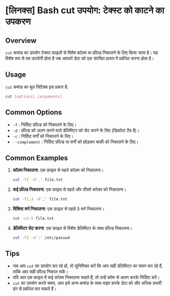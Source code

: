 # [लिनक्स] Bash cut उपयोग: टेक्स्ट को काटने का उपकरण

## Overview
`cut` कमांड का उपयोग टेक्स्ट फ़ाइलों से विशेष कॉलम या फ़ील्ड निकालने के लिए किया जाता है। यह विशेष रूप से तब उपयोगी होता है जब आपको डेटा को एक संरचित प्रारूप में प्रबंधित करना होता है।

## Usage
`cut` कमांड का मूल सिंटैक्स इस प्रकार है:

```bash
cut [options] [arguments]
```

## Common Options
- `-f` : निर्दिष्ट फ़ील्ड को निकालने के लिए।
- `-d` : फ़ील्ड को अलग करने वाले डेलिमिटर को सेट करने के लिए (डिफ़ॉल्ट टैब है)।
- `-c` : निर्दिष्ट वर्णों को निकालने के लिए।
- `--complement` : निर्दिष्ट फ़ील्ड या वर्णों को छोड़कर बाकी को निकालने के लिए।

## Common Examples
1. **कॉलम निकालना**: एक फ़ाइल से पहले कॉलम को निकालना।
   ```bash
   cut -f1 -d',' file.txt
   ```

2. **कई फ़ील्ड निकालना**: एक फ़ाइल से पहले और तीसरे कॉलम को निकालना।
   ```bash
   cut -f1,3 -d',' file.txt
   ```

3. **विशिष्ट वर्ण निकालना**: एक फ़ाइल से पहले 5 वर्ण निकालना।
   ```bash
   cut -c1-5 file.txt
   ```

4. **डेलिमिटर सेट करना**: एक फ़ाइल से विशेष डेलिमिटर के साथ फ़ील्ड निकालना।
   ```bash
   cut -f2 -d':' /etc/passwd
   ```

## Tips
- जब आप `cut` का उपयोग कर रहे हों, तो सुनिश्चित करें कि आप सही डेलिमिटर का चयन कर रहे हैं, ताकि आप सही फ़ील्ड निकाल सकें।
- यदि आप एक फ़ाइल में कई कॉलम निकालना चाहते हैं, तो उन्हें कॉमा से अलग करके निर्दिष्ट करें।
- `cut` का उपयोग करते समय, आप इसे अन्य कमांड के साथ पाइप करके डेटा को और अधिक प्रभावी ढंग से प्रबंधित कर सकते हैं।